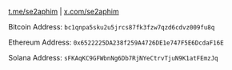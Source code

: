 <a href="https://t.me/se2aphim" target="_blank">t.me/se2aphim</a> | <a href="https://x.com/se2aphim" target="_blank">x.com/se2aphim</a>   

<span>Bitcoin Address:</span>
<code id="btc-address">bc1qnpa5sku2u5jrcs87fk3fzw7qzd6cdvz009fu8q</code>

<span>Ethereum Address:</span>
<code id="btc-address">0x6522225DA238f259A4726DE1e747F5E6DcdaF16E</code>

<span>Solana Address:</span>
<code id="btc-address">sFKAqKC9GFWbnNg6Db7RjNYeCtrvTjuN9K1atFEmzJq</code>


